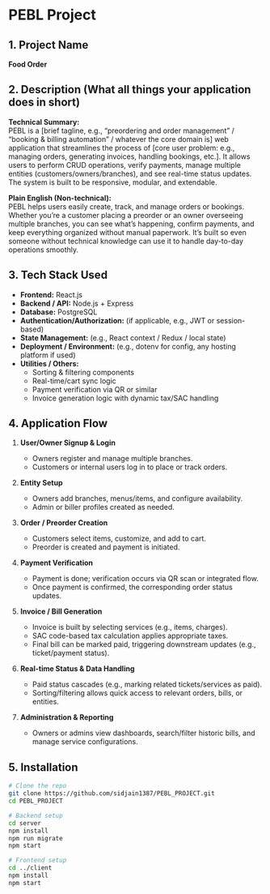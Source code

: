 # PEBL Project

<!-- Optional: badges like build status, license, version, etc. -->
<!-- Example: badges: [![License](https://img.shields.io/badge/license-MIT-blue.svg)](LICENSE) -->

## 1. Project Name
**Food Order**

## 2. Description (What all things your application does in short)

**Technical Summary:**  
PEBL is a [brief tagline, e.g., “preordering and order management” / “booking & billing automation” / whatever the core domain is] web application that streamlines the process of [core user problem: e.g., managing orders, generating invoices, handling bookings, etc.]. It allows users to perform CRUD operations, verify payments, manage multiple entities (customers/owners/branches), and see real-time status updates. The system is built to be responsive, modular, and extendable.

**Plain English (Non-technical):**  
PEBL helps users easily create, track, and manage orders or bookings. Whether you’re a customer placing a preorder or an owner overseeing multiple branches, you can see what’s happening, confirm payments, and keep everything organized without manual paperwork. It’s built so even someone without technical knowledge can use it to handle day-to-day operations smoothly.

## 3. Tech Stack Used

- **Frontend:** React.js  
- **Backend / API:** Node.js + Express  
- **Database:** PostgreSQL  
- **Authentication/Authorization:** (if applicable, e.g., JWT or session-based)  
- **State Management:** (e.g., React context / Redux / local state)  
- **Deployment / Environment:** (e.g., dotenv for config, any hosting platform if used)  
- **Utilities / Others:**  
  - Sorting & filtering components  
  - Real-time/cart sync logic  
  - Payment verification via QR or similar  
  - Invoice generation logic with dynamic tax/SAC handling  

## 4. Application Flow

1. **User/Owner Signup & Login**  
   - Owners register and manage multiple branches.  
   - Customers or internal users log in to place or track orders.

2. **Entity Setup**  
   - Owners add branches, menus/items, and configure availability.  
   - Admin or biller profiles created as needed.

3. **Order / Preorder Creation**  
   - Customers select items, customize, and add to cart.  
   - Preorder is created and payment is initiated.

4. **Payment Verification**  
   - Payment is done; verification occurs via QR scan or integrated flow.  
   - Once payment is confirmed, the corresponding order status updates.

5. **Invoice / Bill Generation**  
   - Invoice is built by selecting services (e.g., items, charges).  
   - SAC code-based tax calculation applies appropriate taxes.  
   - Final bill can be marked paid, triggering downstream updates (e.g., ticket/payment status).

6. **Real-time Status & Data Handling**  
   - Paid status cascades (e.g., marking related tickets/services as paid).  
   - Sorting/filtering allows quick access to relevant orders, bills, or entities.

7. **Administration & Reporting**  
   - Owners or admins view dashboards, search/filter historic bills, and manage service configurations.

## 5. Installation

```bash
# Clone the repo
git clone https://github.com/sidjain1387/PEBL_PROJECT.git
cd PEBL_PROJECT

# Backend setup
cd server
npm install
npm run migrate 
npm start  

# Frontend setup
cd ../client
npm install
npm start
```

